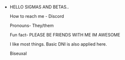- HELLO SIGMAS AND BETAS..

 
   How to reach me - Discord
  
   Pronouns- They/them
  
   Fun fact- PLEASE BE FRIENDS WITH ME IM AWESOME
  
   I like most things. Basic DNI is also applied here.
   
   Biseuxal 
